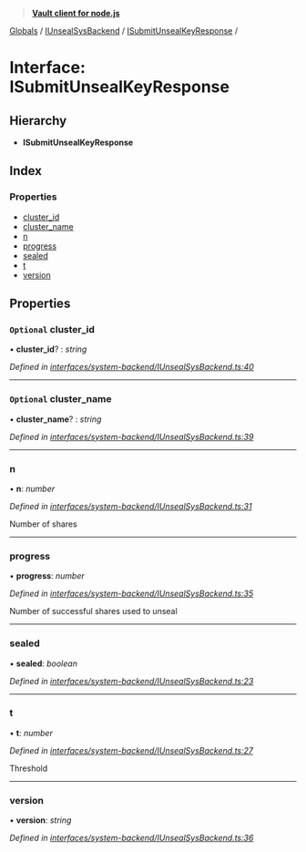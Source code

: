 > **[Vault client for node.js](../README.md)**

[Globals](../globals.md) / [IUnsealSysBackend](../modules/iunsealsysbackend.md) / [ISubmitUnsealKeyResponse](iunsealsysbackend.isubmitunsealkeyresponse.md) /

# Interface: ISubmitUnsealKeyResponse

## Hierarchy

* **ISubmitUnsealKeyResponse**

## Index

### Properties

* [cluster_id](iunsealsysbackend.isubmitunsealkeyresponse.md#optional-cluster_id)
* [cluster_name](iunsealsysbackend.isubmitunsealkeyresponse.md#optional-cluster_name)
* [n](iunsealsysbackend.isubmitunsealkeyresponse.md#n)
* [progress](iunsealsysbackend.isubmitunsealkeyresponse.md#progress)
* [sealed](iunsealsysbackend.isubmitunsealkeyresponse.md#sealed)
* [t](iunsealsysbackend.isubmitunsealkeyresponse.md#t)
* [version](iunsealsysbackend.isubmitunsealkeyresponse.md#version)

## Properties

### `Optional` cluster_id

• **cluster_id**? : *string*

*Defined in [interfaces/system-backend/IUnsealSysBackend.ts:40](https://github.com/theogravity/vault-tacular/blob/07227c0/src/interfaces/system-backend/IUnsealSysBackend.ts#L40)*

___

### `Optional` cluster_name

• **cluster_name**? : *string*

*Defined in [interfaces/system-backend/IUnsealSysBackend.ts:39](https://github.com/theogravity/vault-tacular/blob/07227c0/src/interfaces/system-backend/IUnsealSysBackend.ts#L39)*

___

###  n

• **n**: *number*

*Defined in [interfaces/system-backend/IUnsealSysBackend.ts:31](https://github.com/theogravity/vault-tacular/blob/07227c0/src/interfaces/system-backend/IUnsealSysBackend.ts#L31)*

Number of shares

___

###  progress

• **progress**: *number*

*Defined in [interfaces/system-backend/IUnsealSysBackend.ts:35](https://github.com/theogravity/vault-tacular/blob/07227c0/src/interfaces/system-backend/IUnsealSysBackend.ts#L35)*

Number of successful shares used to unseal

___

###  sealed

• **sealed**: *boolean*

*Defined in [interfaces/system-backend/IUnsealSysBackend.ts:23](https://github.com/theogravity/vault-tacular/blob/07227c0/src/interfaces/system-backend/IUnsealSysBackend.ts#L23)*

___

###  t

• **t**: *number*

*Defined in [interfaces/system-backend/IUnsealSysBackend.ts:27](https://github.com/theogravity/vault-tacular/blob/07227c0/src/interfaces/system-backend/IUnsealSysBackend.ts#L27)*

Threshold

___

###  version

• **version**: *string*

*Defined in [interfaces/system-backend/IUnsealSysBackend.ts:36](https://github.com/theogravity/vault-tacular/blob/07227c0/src/interfaces/system-backend/IUnsealSysBackend.ts#L36)*
